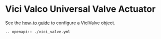 # Vici Valco Universal Valve Actuator
See the [how-to guide](../../devices/valves/vici_valve.md) to configure a ViciValve object.

```{eval-rst}
.. openapi:: ./vici_valve.yml
```
